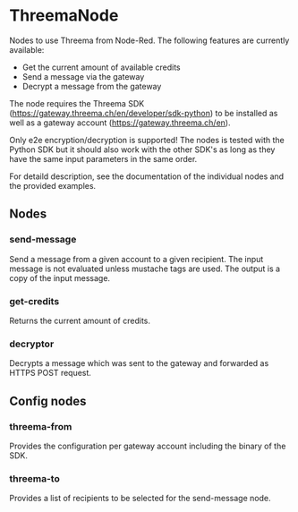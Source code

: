 # ThreemaNode
Nodes to use Threema from Node-Red. The following features are currently available:

 * Get the current amount of available credits
 * Send a message via the gateway
 * Decrypt a message from the gateway
 
The node requires the Threema SDK (https://gateway.threema.ch/en/developer/sdk-python) to be installed as well as a gateway account (https://gateway.threema.ch/en). 

Only e2e encryption/decryption is supported! The nodes is tested with the Python SDK but it should also work with the other SDK's as long as they have the same input parameters in the same order.

For detaild description, see the documentation of the individual nodes and the provided examples. 

## Nodes
### send-message
Send a message from a given account to a given recipient. The input message is not evaluated unless mustache tags are used. The output is a copy of the input message. 
### get-credits
Returns the current amount of credits. 
### decryptor
Decrypts a message which was sent to the gateway and forwarded as HTTPS POST request.
 
## Config nodes
### threema-from
Provides the configuration per gateway account including the binary of the SDK.
### threema-to
Provides a list of recipients to be selected for the send-message node.
